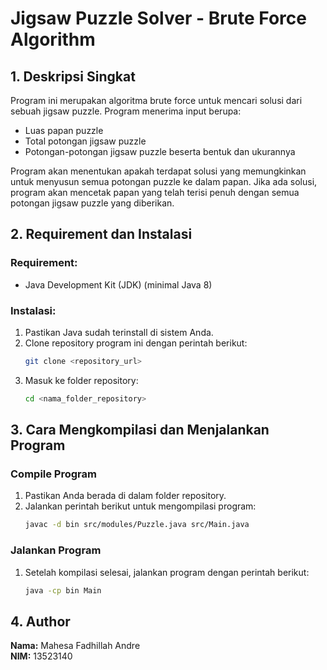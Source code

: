 # Jigsaw Puzzle Solver - Brute Force Algorithm

## 1. Deskripsi Singkat
Program ini merupakan algoritma brute force untuk mencari solusi dari sebuah jigsaw puzzle. Program menerima input berupa:
- Luas papan puzzle
- Total potongan jigsaw puzzle
- Potongan-potongan jigsaw puzzle beserta bentuk dan ukurannya

Program akan menentukan apakah terdapat solusi yang memungkinkan untuk menyusun semua potongan puzzle ke dalam papan. Jika ada solusi, program akan mencetak papan yang telah terisi penuh dengan semua potongan jigsaw puzzle yang diberikan.

## 2. Requirement dan Instalasi
### Requirement:
- Java Development Kit (JDK) (minimal Java 8)

### Instalasi:
1. Pastikan Java sudah terinstall di sistem Anda.
2. Clone repository program ini dengan perintah berikut:
   ```sh
   git clone <repository_url>
   ```
3. Masuk ke folder repository:
   ```sh
   cd <nama_folder_repository>
   ```

## 3. Cara Mengkompilasi dan Menjalankan Program
### Compile Program
1. Pastikan Anda berada di dalam folder repository.
2. Jalankan perintah berikut untuk mengompilasi program:
   ```sh
   javac -d bin src/modules/Puzzle.java src/Main.java
   ```

### Jalankan Program
1. Setelah kompilasi selesai, jalankan program dengan perintah berikut:
   ```sh
   java -cp bin Main
   ```

## 4. Author
**Nama:** Mahesa Fadhillah Andre  
**NIM:** 13523140
